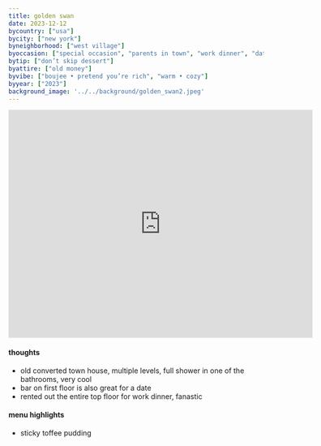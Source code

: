 ```yaml
---
title: golden swan
date: 2023-12-12
bycountry: ["usa"]
bycity: ["new york"]
byneighborhood: ["west village"]
byoccasion: ["special occasion", "parents in town", "work dinner", "date night"]
bytip: ["don’t skip dessert"]
byattire: ["old money"]
byvibe: ["boujee • pretend you’re rich", "warm • cozy"]
byyear: ["2023"]
background_image: '../../background/golden_swan2.jpeg'
---
```


<iframe src="https://www.google.com/maps/embed?pb=!1m18!1m12!1m3!1d3023.200124051526!2d-74.00924462335695!3d40.73562177139!2m3!1f0!2f0!3f0!3m2!1i1024!2i768!4f13.1!3m3!1m2!1s0x89c2594650ed25e1%3A0xd6556d9baf034421!2sThe%20Golden%20Swan!5e0!3m2!1sen!2sus!4v1704223277800!5m2!1sen!2sus" width="600" height="450" style="border:0;" allowfullscreen="" loading="lazy" referrerpolicy="no-referrer-when-downgrade"></iframe>

#### thoughts
 * old converted town house, multiple levels, full shower in one of the bathrooms, very cool
 * bar on first floor is also great for a date
 * rented out the entire top floor for work dinner, fanastic

#### menu highlights
 * sticky toffee pudding

